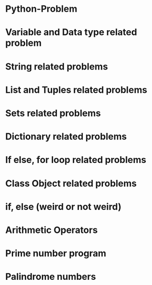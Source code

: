 # Python-Problem

# Variable and Data type related problem

# String related problems

# List and Tuples related problems

# Sets related problems

# Dictionary related problems

# If else, for loop related problems

# Class Object related problems

# if, else (weird or not weird)

# Arithmetic Operators

# Prime number program

# Palindrome numbers
